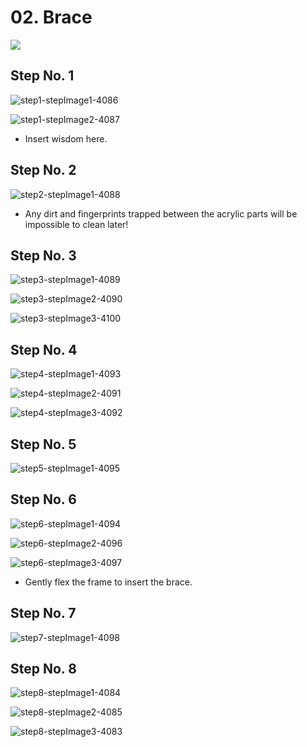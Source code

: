# 02. Brace

![](https://d17kynu4zpq5hy.cloudfront.net/igi/imade3d/tgheHSPlhyAK3LZW.medium)

## Step No. 1

![step1-stepImage1-4086](https://d17kynu4zpq5hy.cloudfront.net/igi/imade3d/xAZ3rvqwkijouqSL.medium)

![step1-stepImage2-4087](https://d17kynu4zpq5hy.cloudfront.net/igi/imade3d/Hk36SUVEiGTkDRRL.medium)

- Insert wisdom here.

## Step No. 2

![step2-stepImage1-4088](https://d17kynu4zpq5hy.cloudfront.net/igi/imade3d/tyKAdtWNdXFiIpoH.medium)

- Any dirt and fingerprints trapped between the acrylic parts will be impossible to clean later!

## Step No. 3

![step3-stepImage1-4089](https://d17kynu4zpq5hy.cloudfront.net/igi/imade3d/sRLnE2M6u5KRqBZX.medium)

![step3-stepImage2-4090](https://d17kynu4zpq5hy.cloudfront.net/igi/imade3d/2gNi1ifGeQNmLaPM.medium)

![step3-stepImage3-4100](https://d17kynu4zpq5hy.cloudfront.net/igi/imade3d/Ar2gPvTYRVd3NKVP.medium)


## Step No. 4

![step4-stepImage1-4093](https://d17kynu4zpq5hy.cloudfront.net/igi/imade3d/NNgQqsWUkE5pZkj3.medium)

![step4-stepImage2-4091](https://d17kynu4zpq5hy.cloudfront.net/igi/imade3d/hPYGhOVHqhuOrQGq.medium)

![step4-stepImage3-4092](https://d17kynu4zpq5hy.cloudfront.net/igi/imade3d/PdVcPi14RZ2OTSZQ.medium)


## Step No. 5

![step5-stepImage1-4095](https://d17kynu4zpq5hy.cloudfront.net/igi/imade3d/5FnFNWRbiyADUXSY.medium)


## Step No. 6

![step6-stepImage1-4094](https://d17kynu4zpq5hy.cloudfront.net/igi/imade3d/bFFVrdD3JQleXMQx.medium)

![step6-stepImage2-4096](https://d17kynu4zpq5hy.cloudfront.net/igi/imade3d/QEUKRTeLl4RfSvR2.medium)

![step6-stepImage3-4097](https://d17kynu4zpq5hy.cloudfront.net/igi/imade3d/cAP4BYMN5L4NusVw.medium)

- Gently flex the frame to insert the brace.

## Step No. 7

![step7-stepImage1-4098](https://d17kynu4zpq5hy.cloudfront.net/igi/imade3d/RFEsk5OPIwTERrbC.medium)


## Step No. 8

![step8-stepImage1-4084](https://d17kynu4zpq5hy.cloudfront.net/igi/imade3d/KoU1eH3rFqVDYSCW.medium)

![step8-stepImage2-4085](https://d17kynu4zpq5hy.cloudfront.net/igi/imade3d/j6drEeFZaAoIupOt.medium)

![step8-stepImage3-4083](https://d17kynu4zpq5hy.cloudfront.net/igi/imade3d/1IhFMJN6RS3swxZy.medium)

